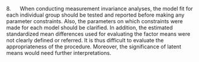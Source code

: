 8.      When conducting measurement invariance analyses, the model fit
for each individual group should be tested and reported before making
any parameter constraints. Also, the parameters on which constraints
were made for each model should be clarified. In addition, the estimated
standardized mean differences used for evaluating the factor means were
not clearly defined or referred. It is thus difficult to evaluate the
appropriateness of the procedure. Moreover, the significance of latent
means would need further interpretations.
